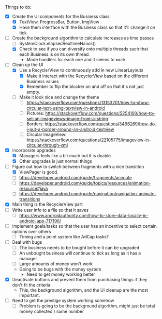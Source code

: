Things to do:
- [x] Create the UI components for the Business class
    - [x] TextView, ProgressBar, Button, ImgView
    - [x] Have them interface with the Business class so that it'll change it on tick
- [ ] Create the background algorithm to calculate increases as time passes
    - [ ] SystemClock.elapsedRealtimeNanos()
    - [x] Check to see if you can diversify onto multiple threads such that each Business is on its own thread.
        - Made handlers for each one and it seems to work
- [ ] Clean up the UI
    - [x] Use a RecyclerView to continuously add in new LinearLayouts
        - [x] Make it interact with the RecyclerView based on the different Business values
        - [x] Remember to flip the blocker on and off so that it's not just empty.
    - [ ] Make it look nice and change the theme
        - [ ] https://stackoverflow.com/questions/13153201/how-to-show-circular-text-using-textview-in-android
        - [ ] Pictures: https://stackoverflow.com/questions/5254100/how-to-set-an-imageviews-image-from-a-string
        - [ ] Borders: https://stackoverflow.com/questions/3496269/how-do-i-put-a-border-around-an-android-textview
        - [ ] Circular ImageView: https://stackoverflow.com/questions/22105775/imageview-in-circular-through-xml
- [x] Incorporate upgrades
    - [x] Managers feels like a bit much but it is doable
    - [x] Other upgrades is just normal things
- [ ] Figure out how to switch between fragments with a nice transition
    - [x] ViewPager is good.
    - [ ] https://developer.android.com/guide/fragments/animate
    - [ ] https://developer.android.com/guide/topics/resources/animation-resource#java
    - [ ] https://developer.android.com/guide/navigation/navigation-animate-transitions
- [x] Main thing is the RecyclerView part
- [ ] Write user info to a file so that it saves
    - [ ] https://www.androidauthority.com/how-to-store-data-locally-in-android-app-717190/
- [ ] Implement goals/tasks so that the user has an incentive to select certain options over others
    - [ ] Timing and a point system like AdCap tasks?
- [ ] Deal with bugs
    - [ ] The business needs to be bought before it can be upgraded
    - [ ] An unbought business will continue to tick as long as it has a manager
    - [ ] Large amounts of money won't work
    - Going to be bugs with the money system
        - Need to get money working better
- [x] Deactivate buttons and prevent them from purchasing things if they don't fit the criteria
    - This, the background algorithm, and the UI cleanup are the most important.
- [ ] Need to get the prestige system working somehow
    - [ ] Problem is going to be the background algorithm, might just be total money collected / some number
